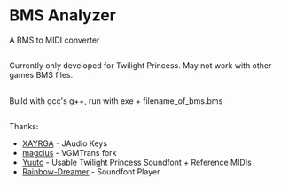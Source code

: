 # BMS Analyzer
A BMS to MIDI converter
##
Currently only developed for Twilight Princess. May not work with other games BMS files.
##
Build with gcc's g++, run with exe + filename_of_bms.bms
##
Thanks:
- [XAYRGA](https://github.com/XAYRGA) - JAudio Keys
- [magcius](https://github.com/magcius/vgmtrans) - VGMTrans fork
- [Yuuto](https://hcs64.com/mboard/forum.php?showthread=25562&showpage=15#post_63623) - Usable Twilight Princess Soundfont + Reference MIDIs
- [Rainbow-Dreamer](https://github.com/Rainbow-Dreamer/SfPlayer) - Soundfont Player